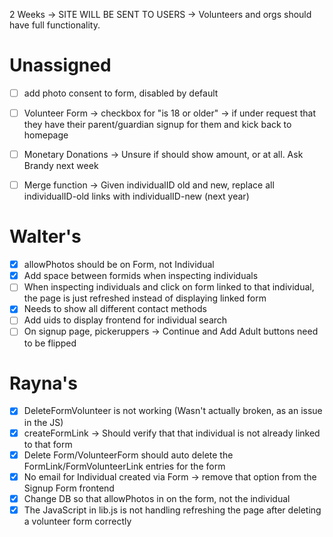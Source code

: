 2 Weeks -> SITE WILL BE SENT TO USERS -> Volunteers and orgs should have full functionality.

# Unassigned
 - [ ] add photo consent to form, disabled by default
 - [ ] Volunteer Form -> checkbox for "is 18 or older" -> if under request that they have their parent/guardian signup for them and kick back to homepage

 - [ ] Monetary Donations -> Unsure if should show amount, or at all. Ask Brandy next week
 - [ ] Merge function -> Given individualID old and new, replace all individualID-old links with individualID-new (next year)

# Walter's
 - [x] allowPhotos should be on Form, not Individual
 - [x] Add space between formids when inspecting individuals
 - [ ] When inspecting individuals and click on form linked to that individual, the page is just refreshed instead of displaying linked form
 - [x] Needs to show all different contact methods
 - [ ] Add uids to display frontend for individual search
 - [ ] On signup page, pickeruppers -> Continue and Add Adult buttons need to be flipped

# Rayna's
 - [x] DeleteFormVolunteer is not working (Wasn't actually broken, as an issue in the JS)
 - [x] createFormLink -> Should verify that that individual is not already linked to that form
 - [x] Delete Form/VolunteerForm should auto delete the FormLink/FormVolunteerLink entries for the form
 - [x] No email for Individual created via Form -> remove that option from the Signup Form frontend
 - [x] Change DB so that allowPhotos in on the form, not the individual
 - [x] The JavaScript in lib.js is not handling refreshing the page after deleting a volunteer form correctly